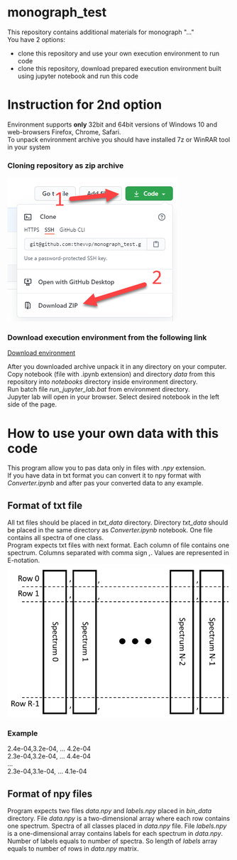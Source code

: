 # monograph_test
This repository contains additional materials for monograph "..."  
You have 2 options:
- clone this repository and use your own execution environment to run code
- clone this repository, download prepared execution environment built using jupyter notebook and run this code

# Instruction for 2nd option
Environment supports **only** 32bit and 64bit versions of Windows 10 and web-browsers Firefox, Chrome, Safari.  
To unpack environment archive you should have installed 7z or WinRAR tool in your system

### Cloning repository as zip archive
![Clone repo help image](ReadMePics/clone_repo.png)

### Download execution environment from the following link
[Download environment](https://drive.google.com/file/d/1kiq_l-r7EfCqmrfZKh_yAmi4dLfqbDKp/view?usp=sharing)

After you downloaded archive unpack it in any directory on your computer.  
Copy notebook (file with .ipynb extension) and directory *data* from this repository into *notebooks* directory inside environment directory.  
Run batch file *run_jupyter_lab.bat* from environment directory.  
Jupyter lab will open in your browser. Select desired notebook in the left side of the page.

# How to use your own data with this code
This program allow you to pas data only in files with *.npy* extension.  
If you have data in txt format you can convert it to npy format with *Converter.ipynb* and after pas your converted data to any example.  

## Format of txt file
All txt files should be placed in *txt_data* directory. Directory *txt_data* should be placed in the same directory as *Converter.ipynb* notebook. One file contains all spectra of one class.  
Program expects txt files with next format. Each column of file contains one spectrum. Columns separated with comma sign *,*. Values are represented in E-notation.  
![Txt data format image](ReadMePics/txt_data_format.png)  
  
### Example  
2.4e-04,3.2e-04, ... 4.2e-04  
2.3e-04,3.2e-04, ... 4.4e-04  
...  
2.3e-04,3.1e-04, ... 4.1e-04  

## Format of npy files
Program expects two files *data.npy* and *labels.npy* placed in *bin_data* directory. 
File *data.npy* is a two-dimensional array where each row contains one spectrum. Spectra of all classes 
placed in *data.npy* file. File *labels.npy* is a one-dimensional array contains labels for each spectrum in *data.npy*. 
Number of labels equals to number of spectra. So length of *labels* array equals to number of rows in *data.npy* matrix.

